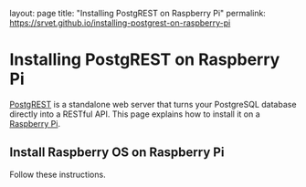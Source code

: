 layout: page
title: "Installing PostgREST on Raspberry Pi"
permalink: https://srvet.github.io/installing-postgrest-on-raspberry-pi

# Installing PostgREST on Raspberry Pi

[PostgREST](postgrest.org) is a standalone web server that turns your PostgreSQL database directly into a RESTful API. This page explains how to install it on a [Raspberry Pi](https://www.raspberrypi.org/).

## Install Raspberry OS on Raspberry Pi

Follow these instructions.
